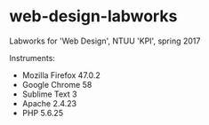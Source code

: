 # web-design-labworks
Labworks for 'Web Design', NTUU 'KPI', spring 2017

Instruments:
 - Mozilla Firefox 47.0.2
 - Google Chrome 58
 - Sublime Text 3
 - Apache 2.4.23
 - PHP 5.6.25
